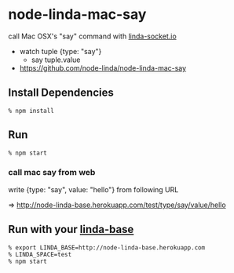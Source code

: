 node-linda-mac-say
==================
call Mac OSX's "say" command with [linda-socket.io](https://github.com/node-linda/linda-socket.io)

- watch tuple {type: "say"}
  - say tuple.value
- https://github.com/node-linda/node-linda-mac-say


## Install Dependencies

    % npm install


## Run

    % npm start

### call mac say from web

write {type: "say", value: "hello"} from following URL

=> http://node-linda-base.herokuapp.com/test/type/say/value/hello


## Run with your [linda-base](https://github.com/node-linda/node-linda-base)

    % export LINDA_BASE=http://node-linda-base.herokuapp.com
    % LINDA_SPACE=test
    % npm start



